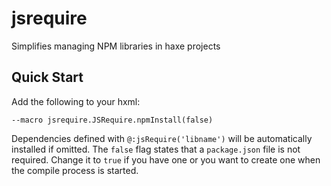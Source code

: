 # jsrequire
Simplifies managing NPM libraries in haxe projects

## Quick Start

Add the following to your hxml:

```
--macro jsrequire.JSRequire.npmInstall(false)
```

Dependencies defined with `@:jsRequire('libname')` will be automatically installed if omitted. The `false` flag states that
a `package.json` file is not required. Change it to `true` if you have one or you want to create one when the compile process
is started.
